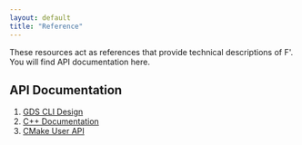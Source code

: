 ```yaml
---
layout: default
title: "Reference"
---
```


These resources act as references that provide technical descriptions of F'. You will find API documentation here.

## API Documentation
1. [GDS CLI Design](../UsersGuide/dev/gds-cli-dev.md)
2. [C++ Documentation](https://nasa.github.io/fprime/UsersGuide/api/c++/html/index.html)
3. [CMake User API](../UsersGuide/cmake/cmake-api.md)